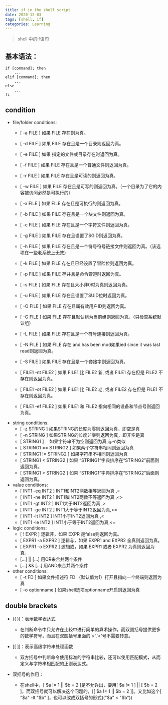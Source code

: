 ```yaml
---
title: if in the shell script
date: 2020-12-03
tags: [shell, if]
categories: Learning
---
```

> shell 中的if语句

## 基本语法：
```shell
if [command]; then
    ...
elif [command]; then
    ...
else
    ...
fi
```

## condition
- file/folder conditions:
    - [ -a FILE ] 如果 FILE 存在则为真。
    - [ -d FILE ] 如果 FILE 存在且是一个目录则返回为真。
    - [ -e FILE ] 如果 指定的文件或目录存在时返回为真。
    - [ -f FILE ] 如果 FILE 存在且是一个普通文件则返回为真。
    - [ -r FILE ] 如果 FILE 存在且是可读的则返回为真。
    - [ -w FILE ] 如果 FILE 存在且是可写的则返回为真。（一个目录为了它的内容被访问必然是可执行的）
    - [ -x FILE ] 如果 FILE 存在且是可执行的则返回为真。

    - [ -b FILE ] 如果 FILE 存在且是一个块文件则返回为真。
    - [ -c FILE ] 如果 FILE 存在且是一个字符文件则返回为真。
    - [ -g FILE ] 如果 FILE 存在且设置了SGID则返回为真。
    - [ -h FILE ] 如果 FILE 存在且是一个符号符号链接文件则返回为真。（该选项在一些老系统上无效）
    - [ -k FILE ] 如果 FILE 存在且已经设置了冒险位则返回为真。
    - [ -p FILE ] 如果 FILE 存并且是命令管道时返回为真。
    - [ -s FILE ] 如果 FILE 存在且大小非0时为真则返回为真。
    - [ -u FILE ] 如果 FILE 存在且设置了SUID位时返回为真。
    - [ -O FILE ] 如果 FILE 存在且属有效用户ID则返回为真。
    - [ -G FILE ] 如果 FILE 存在且默认组为当前组则返回为真。（只检查系统默认组）
    - [ -L FILE ] 如果 FILE 存在且是一个符号连接则返回为真。
    - [ -N FILE ] 如果 FILE 存在 and has been mod如果ied since it was last read则返回为真。
    - [ -S FILE ] 如果 FILE 存在且是一个套接字则返回为真。
    - [ FILE1 -nt FILE2 ] 如果 FILE1 比 FILE2 新, 或者 FILE1 存在但是 FILE2 不存在则返回为真。
    - [ FILE1 -ot FILE2 ] 如果 FILE1 比 FILE2 老, 或者 FILE2 存在但是 FILE1 不存在则返回为真。
    - [ FILE1 -ef FILE2 ] 如果 FILE1 和 FILE2 指向相同的设备和节点号则返回为真。
- string conditions:
    - [ -z STRING ] 如果STRING的长度为零则返回为真，即空是真
    - [ -n STRING ] 如果STRING的长度非零则返回为真，即非空是真
    - [ STRING1 ]　 如果字符串不为空则返回为真,与-n类似
    - [ STRING1 == STRING2 ] 如果两个字符串相同则返回为真
    - [ STRING1 != STRING2 ] 如果字符串不相同则返回为真
    - [ STRING1 < STRING2 ] 如果 “STRING1”字典排序在“STRING2”前面则返回为真。
    - [ STRING1 > STRING2 ] 如果 “STRING1”字典排序在“STRING2”后面则返回为真。
- value conditions:
    - [ INT1 -eq INT2 ] INT1和INT2两数相等返回为真 ,=
    - [ INT1 -ne INT2 ] INT1和INT2两数不等返回为真 ,<>
    - [ INT1 -gt INT2 ] INT1大于INT2返回为真 ,>
    - [ INT1 -ge INT2 ] INT1大于等于INT2返回为真,>=
    - [ INT1 -lt INT2 ] INT1小于INT2返回为真 ,<
    - [ INT1 -le INT2 ] INT1小于等于INT2返回为真,<=
- logic conditions:
    - [ ! EXPR ] 逻辑非，如果 EXPR 是false则返回为真。
    - [ EXPR1 -a EXPR2 ] 逻辑与，如果 EXPR1 and EXPR2 全真则返回为真。
    - [ EXPR1 -o EXPR2 ] 逻辑或，如果 EXPR1 或者 EXPR2 为真则返回为真。
    - [...] || [...] 用OR来合并两个条件
    - [...] && [...] 用AND来合并两个条件
- other conditions:
    - [ -t FD ] 如果文件描述符 FD （默认值为1）打开且指向一个终端则返回为真
    - [ -o optionname ] 如果shell选项optionname开启则返回为真

## double brackets
- (( ))：表示数学表达式
    - 在判断命令中只允许在比较中进行简单的算术操作，而双圆括号提供更多的数学符号，而且在双圆括号里面的'>','<'号不需要转意。

- [[ ]]：表示高级字符串处理函数
    - 双方括号中判断命令使用标准的字符串比较，还可以使用匹配模式，从而定义与字符串相匹配的正则表达式。

- 双括号的作用：
    - 在shell中，[ $a != 1 || $b = 2 ]是不允许出，要用[ $a != 1 ] || [ $b = 2 ]，而双括号就可以解决这个问题的，[[ $a != 1 || $b = 2 ]]。又比如这个[ "$a" -lt "$b" ]，也可以改成双括号的形式(("$a" < "$b"))